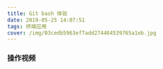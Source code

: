 ```yaml
---
title: Git bash 体验
date: 2019-05-25 14:07:51
tags: 终端应用
cover: /img/03cedb5963ef7add274464539765a1eb.jpg
---
```



### 操作视频

<video autoplay preload="auto" hidden="true"  controls src="/video/gitbash1.mp4" width="320"></video> 




 